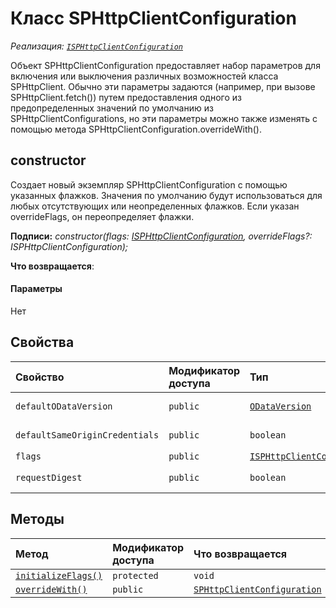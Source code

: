 # <a name="sphttpclientconfiguration-class"></a>Класс SPHttpClientConfiguration

_Реализация: [`ISPHttpClientConfiguration`](../sp-http/isphttpclientconfiguration.md)_





Объект SPHttpClientConfiguration предоставляет набор параметров для включения или выключения различных возможностей класса SPHttpClient. Обычно эти параметры задаются (например, при вызове SPHttpClient.fetch()) путем предоставления одного из предопределенных значений по умолчанию из SPHttpClientConfigurations, но эти параметры можно также изменять с помощью метода SPHttpClientConfiguration.overrideWith().


## <a name="constructor"></a>constructor
Создает новый экземпляр SPHttpClientConfiguration с помощью указанных флажков. Значения по умолчанию будут использоваться для любых отсутствующих или неопределенных флажков. Если указан overrideFlags, он переопределяет флажки.

**Подписи:** _constructor(flags: [ISPHttpClientConfiguration](../sp-http/isphttpclientconfiguration.md), overrideFlags?: ISPHttpClientConfiguration);_

**Что возвращается**: 



#### <a name="parameters"></a>Параметры
Нет


## <a name="properties"></a>Свойства

| Свойство     | Модификатор доступа | Тип | Описание|
|:-------------|:----|:-------|:-----------|
|`defaultODataVersion`     | `public` | [`ODataVersion`](../sp-http/odataversion.md) | _Только для чтения._ {@inheritdoc IHttpClientConfiguration.defaultODataVersion} |
|`defaultSameOriginCredentials`     | `public` | `boolean` | _Только для чтения._ {@inheritdoc IHttpClientConfiguration.defaultSameOriginCredentials} |
|`flags`     | `public` | [`ISPHttpClientConfiguration`](../sp-http/isphttpclientconfiguration.md) |  |
|`requestDigest`     | `public` | `boolean` | _Только для чтения._ {@inheritdoc IHttpClientConfiguration.requestDigest} |




## <a name="methods"></a>Методы

| Метод       | Модификатор доступа | Что возвращается  | Описание|
|:-------------|:----|:-------|:-----------|
|[`initializeFlags()`](initializeflags-sphttpclientconfiguration.md)     | `protected` | `void` |  |
|[`overrideWith()`](overridewith-sphttpclientconfiguration.md)     | `public` | [`SPHttpClientConfiguration`](../sp-http/sphttpclientconfiguration.md) |  |





